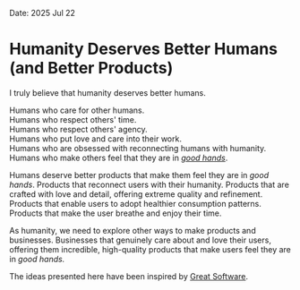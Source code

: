 Date: 2025 Jul 22
# Humanity Deserves Better Humans (and Better Products)
I truly believe that humanity deserves better humans.

Humans who care for other humans.  
Humans who respect others' time.  
Humans who respect others' agency.  
Humans who put love and care into their work.  
Humans who are obsessed with reconnecting humans with humanity.  
Humans who make others feel that they are in *[good hands](https://stephango.com/in-good-hands)*.

Humans deserve better products that make them feel they are in *good hands*. Products that reconnect users with their humanity. Products that are crafted with love and detail, offering extreme quality and refinement. Products that enable users to adopt healthier consumption patterns. Products that make the user breathe and enjoy their time.

As humanity, we need to explore other ways to make products and businesses. Businesses that genuinely care about and love their users, offering them incredible, high-quality products that make users feel they are in *good hands.*

The ideas presented here have been inspired by [Great Software](https://maraoz.com/great-software/).